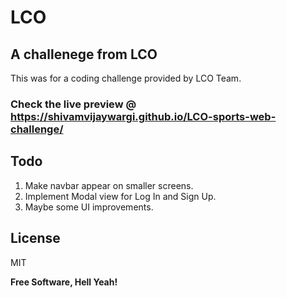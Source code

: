 # LCO

## A challenege from LCO

This was for a coding challenge provided by LCO Team.

### Check the live preview @ https://shivamvijaywargi.github.io/LCO-sports-web-challenge/

## Todo

1. Make navbar appear on smaller screens.
1. Implement Modal view for Log In and Sign Up.
1. Maybe some UI improvements.

## License

MIT

**Free Software, Hell Yeah!**

